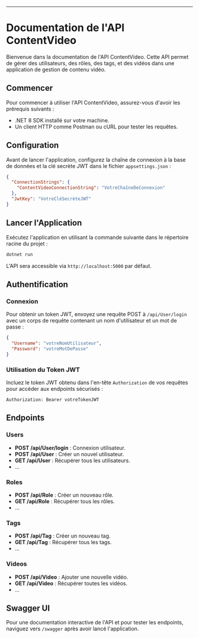 ﻿
---

# Documentation de l'API ContentVideo

Bienvenue dans la documentation de l'API ContentVideo. Cette API permet de gérer des utilisateurs, des rôles, des tags, et des vidéos dans une application de gestion de contenu vidéo.

## Commencer

Pour commencer à utiliser l'API ContentVideo, assurez-vous d'avoir les prérequis suivants :

- .NET 8 SDK installé sur votre machine.
- Un client HTTP comme Postman ou cURL pour tester les requêtes.

## Configuration

Avant de lancer l'application, configurez la chaîne de connexion à la base de données et la clé secrète JWT dans le fichier `appsettings.json` :

```json
{
  "ConnectionStrings": {
    "ContentVideoConnectionString": "VotreChaîneDeConnexion"
  },
  "JwtKey": "VotreCléSecrèteJWT"
}
```

## Lancer l'Application

Exécutez l'application en utilisant la commande suivante dans le répertoire racine du projet :

```sh
dotnet run
```

L'API sera accessible via `http://localhost:5000` par défaut.

## Authentification

### Connexion

Pour obtenir un token JWT, envoyez une requête POST à `/api/User/login` avec un corps de requête contenant un nom d'utilisateur et un mot de passe :

```json
{
  "Username": "votreNomUtilisateur",
  "Password": "votreMotDePasse"
}
```

### Utilisation du Token JWT

Incluez le token JWT obtenu dans l'en-tête `Authorization` de vos requêtes pour accéder aux endpoints sécurisés :

```http
Authorization: Bearer votreTokenJWT
```

## Endpoints

### Users

- **POST /api/User/login** : Connexion utilisateur.
- **POST /api/User** : Créer un nouvel utilisateur.
- **GET /api/User** : Récupérer tous les utilisateurs.
- ...

### Roles

- **POST /api/Role** : Créer un nouveau rôle.
- **GET /api/Role** : Récupérer tous les rôles.
- ...

### Tags

- **POST /api/Tag** : Créer un nouveau tag.
- **GET /api/Tag** : Récupérer tous les tags.
- ...

### Videos

- **POST /api/Video** : Ajouter une nouvelle vidéo.
- **GET /api/Video** : Récupérer toutes les vidéos.
- ...

## Swagger UI

Pour une documentation interactive de l'API et pour tester les endpoints, naviguez vers `/swagger` après avoir lancé l'application.
